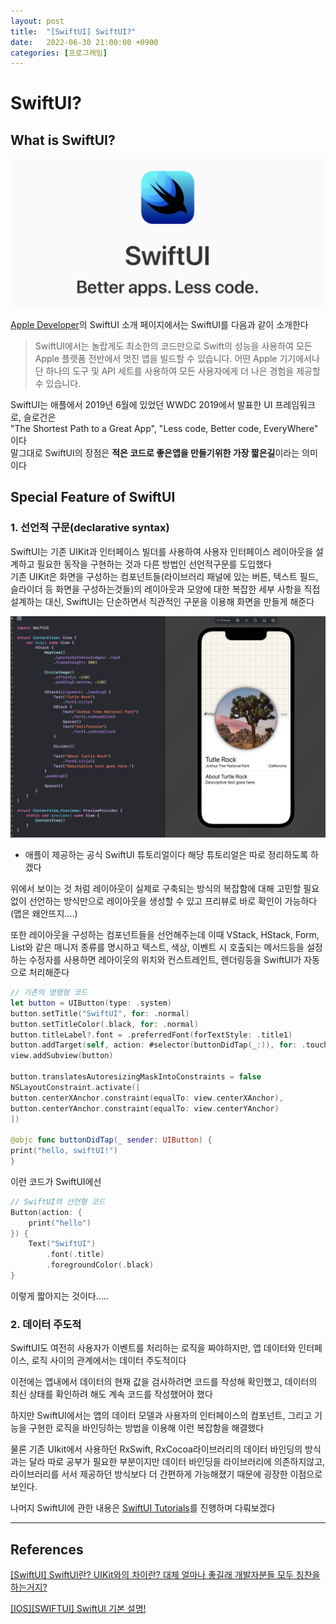 ```yaml
---
layout: post
title:  "[SwiftUI] SwiftUI?"
date:   2022-06-30 21:00:00 +0900
categories: [프로그래밍]
---
```


# SwiftUI?

## What is SwiftUI?
![swiftui_slogan](/images/jeremy_SwiftUI/swiftui_slogan.png)
 
[Apple Developer](developer.apple.com/kr/xcode/swiftui/)의 SwiftUI 소개 페이지에서는 SwiftUI를 다음과 같이 소개한다
> SwiftUI에서는 놀랍게도 최소한의 코드만으로 Swift의 성능을 사용하여 모든 Apple 플랫폼 전반에서 멋진 앱을 빌드할 수 있습니다. 어떤 Apple 기기에서나 단 하나의 도구 및 API 세트를 사용하여 모든 사용자에게 더 나은 경험을 제공할 수 있습니다.

SwiftUI는 애플에서 2019년 6월에 있었던 WWDC 2019에서 발표한 UI 프레임워크로, 슬로건은  
 "The Shortest Path to a Great App", "Less code, Better code, EveryWhere" 이다  
말그대로 SwiftUI의 장점은 **적은 코드로 좋은앱을 만들기위한 가장 짧은길**이라는 의미이다  

## Special Feature of SwiftUI

### 1. 선언적 구문(declarative syntax)  

SwiftUI는 기존 UIKit과 인터페이스 빌더를 사용하여 사용자 인터페이스 레이아웃을 설계하고 필요한 동작을 구현하는 것과 다른 방법인 선언적구문를 도입했다  
기존 UIKit은 화면을 구성하는 컴포넌트들(라이브러리 패널에 있는 버튼, 텍스트 필드, 슬라이더 등 화면을 구성하는것들)의 레이아웃과 모양에 대한 복잡한 세부 사항을 직접 설계하는 대신, SwiftUI는 단순하면서 직관적인 구문을 이용해 화면을 만들게 해준다

![example1](/images/jeremy_SwiftUI/example1.png)

- 애플이 제공하는 공식 SwiftUI 튜토리얼이다 해당 튜토리얼은 따로 정리하도록 하겠다
  
위에서 보이는 것 처럼 레이아웃이 실제로 구축되는 방식의 복잡함에 대해 고민할 필요 없이 선언하는 방식만으로 레이아웃을 생성할 수 있고 프리뷰로 바로 확인이 가능하다(맵은 왜안뜨지....)

또한 레이아웃을 구성하는 컴포넌트들을 선언해주는데 이때 VStack, HStack, Form, List와 같은 매니저 종류를 명시하고 텍스트, 색상, 이벤트 시 호출되는 메서드등을 설정하는 수정자를 사용하면 레아이웃의 위치와 컨스트레인트, 렌더링등을 SwiftUI가 자동으로 처리해준다

```swift
// 기존의 명령형 코드
let button = UIButton(type: .system)
button.setTitle("SwiftUI", for: .normal)
button.setTitleColor(.black, for: .normal)
button.titleLabel?.font = .preferredFont(forTextStyle: .title1)
button.addTarget(self, action: #selector(buttonDidTap(_:)), for: .touchUpInside)
view.addSubview(button)

button.translatesAutoresizingMaskIntoConstraints = false
NSLayoutConstraint.activate([
button.centerXAnchor.constraint(equalTo: view.centerXAnchor),
button.centerYAnchor.constraint(equalTo: view.centerYAnchor)
])

@objc func buttonDidTap(_ sender: UIButton) {
print("hello, swiftUI!")
}
```

이런 코드가 SwiftUI에선

```swift
// SwiftUI의 선언형 코드
Button(action: {
    print("hello")
}) {
    Text("SwiftUI")
        .font(.title)
        .foregroundColor(.black)
}
```

이렇게 짧아지는 것이다.....


### 2. 데이터 주도적

SwiftUI도 여전히 사용자가 이벤트를 처리하는 로직을 짜야하지만, 앱 데이터와 인터페이스, 로직 사이의 관계에서는 데이터 주도적이다

이전에는 앱내에서 데이터의 현재 값을 검사하려면 코드를 작성해 확인했고, 데이터의 최신 상태를 확인하려 해도 계속 코드를 작성했어야 했다

하지만 SwiftUI에서는 앱의 데이터 모델과 사용자의 인터페이스의 컴포넌트, 그리고 기능을 구현한 로직을 바인딩하는 방법을 이용해 이런 복잡함을 해결했다

물론 기존 UIkit에서 사용하던 RxSwift, RxCocoa라이브러리의 데이터 바인딩의 방식과는 달라 따로 공부가 필요한 부분이지만 데이터 바인딩을 라이브러리에 의존하지않고, 라이브러리를 서서 제공하던 방식보다 더 간편하게 가능해졌기 때문에 굉장한 이점으로 보인다.

나머지 SwiftUI에 관한 내용은 [SwiftUI Tutorials](https://developer.apple.com/tutorials/swiftui/building-lists-and-navigation)를 진행하며 다뤄보겠다

---

## References
[[SwiftUI] SwiftUI란? UIKit와의 차이란? 대체 얼마나 좋길래 개발자분들 모두 칭찬을 하는거지?](https://boidevelop.tistory.com/115)

[[IOS][SWIFTUI] SwiftUI 기본 설명!](https://iosminjae.tistory.com/8)